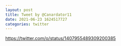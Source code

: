 ```yaml
--- 
layout: post 
title: Tweet by @Canardator11 
date: 2021-06-23 1624517727 
categories: twitter 
--- 
```

https://twitter.com/o/status/1407955489309200385
